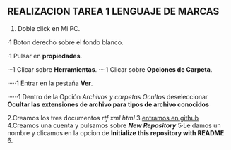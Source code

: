 ## REALIZACION TAREA 1 LENGUAJE DE MARCAS ##
1. Doble click en Mi PC.

·1 Boton derecho sobre el fondo blanco.

·1 Pulsar en **propiedades**.

···1 Clicar sobre **Herramientas**.
····1 Clicar sobre **Opciones de Carpeta**.

·····1 Entrar en la pestaña **Ver**.

······1 Dentro de la Opción _Archivos y carpetas Ocultos_ deseleccionar **Ocultar las extensiones de archivo para tipos de archivo conocidos**

2.Creamos los tres documentos _rtf_ _xml_ _html_
3.[entramos en github](https://github.com)
4.Creamos una cuenta y pulsamos sobre **_New Repository_**
5·Le damos un nombre y clicamos en la opcion de **Initialize this repository with README**
6.
